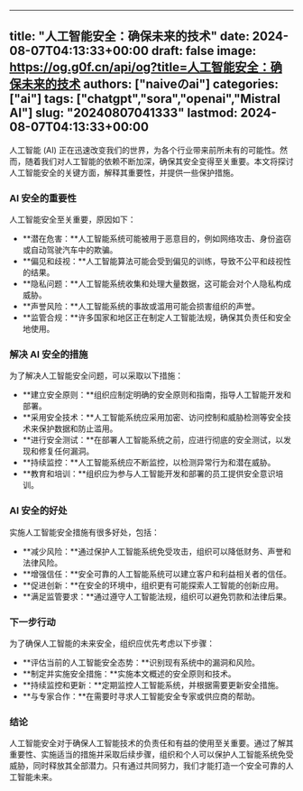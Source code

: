 
---
title: "人工智能安全：确保未来的技术"
date: 2024-08-07T04:13:33+00:00
draft: false
image: https://og.g0f.cn/api/og?title=人工智能安全：确保未来的技术
authors: ["naiveのai"]
categories: ["ai"]
tags: ["chatgpt","sora","openai","Mistral AI"]
slug: "20240807041333"
lastmod: 2024-08-07T04:13:33+00:00
---
人工智能 (AI) 正在迅速改变我们的世界，为各个行业带来前所未有的可能性。然而，随着我们对人工智能的依赖不断加深，确保其安全变得至关重要。本文将探讨人工智能安全的关键方面，解释其重要性，并提供一些保护措施。

### AI 安全的重要性

人工智能安全至关重要，原因如下：

- **潜在危害：**人工智能系统可能被用于恶意目的，例如网络攻击、身份盗窃或自动驾驶汽车中的欺骗。
- **偏见和歧视：**人工智能算法可能会受到偏见的训练，导致不公平和歧视性的结果。
- **隐私问题：**人工智能系统收集和处理大量数据，这可能会对个人隐私构成威胁。
- **声誉风险：**人工智能系统的事故或滥用可能会损害组织的声誉。
- **监管合规：**许多国家和地区正在制定人工智能法规，确保其负责任和安全地使用。

### 解决 AI 安全的措施

为了解决人工智能安全问题，可以采取以下措施：

- **建立安全原则：**组织应制定明确的安全原则和指南，指导人工智能开发和部署。
- **采用安全技术：**人工智能系统应采用加密、访问控制和威胁检测等安全技术来保护数据和防止滥用。
- **进行安全测试：**在部署人工智能系统之前，应进行彻底的安全测试，以发现和修复任何漏洞。
- **持续监控：**人工智能系统应不断监控，以检测异常行为和潜在威胁。
- **教育和培训：**组织应为参与人工智能开发和部署的员工提供安全意识培训。

### AI 安全的好处

实施人工智能安全措施有很多好处，包括：

- **减少风险：**通过保护人工智能系统免受攻击，组织可以降低财务、声誉和法律风险。
- **增强信任：**安全可靠的人工智能系统可以建立客户和利益相关者的信任。
- **促进创新：**在安全的环境中，组织更有可能探索人工智能的创新应用。
- **满足监管要求：**通过遵守人工智能法规，组织可以避免罚款和法律后果。

### 下一步行动

为了确保人工智能的未来安全，组织应优先考虑以下步骤：

- **评估当前的人工智能安全态势：**识别现有系统中的漏洞和风险。
- **制定并实施安全措施：**实施本文概述的安全原则和技术。
- **持续监控和更新：**定期监控人工智能系统，并根据需要更新安全措施。
- **与专家合作：**在需要时寻求人工智能安全专家或供应商的帮助。

### 结论

人工智能安全对于确保人工智能技术的负责任和有益的使用至关重要。通过了解其重要性、实施适当的措施并采取后续步骤，组织和个人可以保护人工智能系统免受威胁，同时释放其全部潜力。只有通过共同努力，我们才能打造一个安全可靠的人工智能未来。